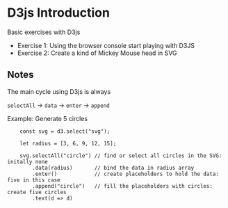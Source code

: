 # D3js Introduction
Basic exercises with D3js

* Exercise 1: Using the browser console start playing with D3JS
* Exercise 2: Create a kind of Mickey Mouse head in SVG

## Notes

The main cycle using D3js is always

`selectAll` -> `data` -> `enter` -> `append`

Example: Generate 5 circles
```
    const svg = d3.select("svg");

    let radius = [3, 6, 9, 12, 15];

    svg.selectAll("circle") // find or select all circles in the SVG: initally none
        .data(radius)       // bind the data in radius array
        .enter()            // create placeholders to hold the data: five in this case
        .append("circle")   // fill the placeholders with circles: create five circles
        .text(d => d)
```